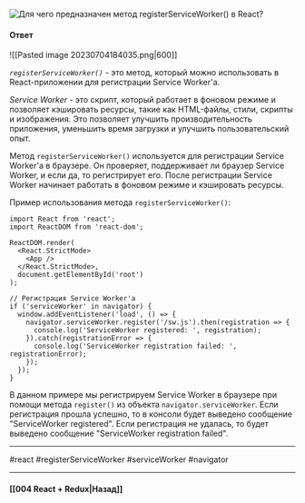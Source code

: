 ![Для чего предназначен метод `registerServiceWorker()` в React?](https://youtu.be/GZUy2i6QN7o?t=665)

#### Ответ

![[Pasted image 20230704184035.png|600]]

*`registerServiceWorker()`* - это метод, который можно использовать в React-приложении для регистрации Service Worker'а.

*Service Worker* - это скрипт, который работает в фоновом режиме и позволяет кэшировать ресурсы, такие как HTML-файлы, стили, скрипты и изображения. Это позволяет улучшить производительность приложения, уменьшить время загрузки и улучшить пользовательский опыт.

Метод `registerServiceWorker()` используется для регистрации Service Worker'а в браузере. Он проверяет, поддерживает ли браузер Service Worker, и если да, то регистрирует его. После регистрации Service Worker начинает работать в фоновом режиме и кэшировать ресурсы.

Пример использования метода `registerServiceWorker()`:

```
import React from 'react';
import ReactDOM from 'react-dom';

ReactDOM.render(
  <React.StrictMode>
    <App />
  </React.StrictMode>,
  document.getElementById('root')
);

// Регистрация Service Worker'а
if ('serviceWorker' in navigator) {
  window.addEventListener('load', () => {
    navigator.serviceWorker.register('/sw.js').then(registration => {
      console.log('ServiceWorker registered: ', registration);
    }).catch(registrationError => {
      console.log('ServiceWorker registration failed: ', registrationError);
    });
  });
}
```

В данном примере мы регистрируем Service Worker в браузере при помощи метода `register()` из объекта `navigator.serviceWorker`. Если регистрация прошла успешно, то в консоли будет выведено сообщение "ServiceWorker registered". Если регистрация не удалась, то будет выведено сообщение "ServiceWorker registration failed".

____
#react #registerServiceWorker #serviceWorker #navigator 

____

#### [[004 React + Redux|Назад]]